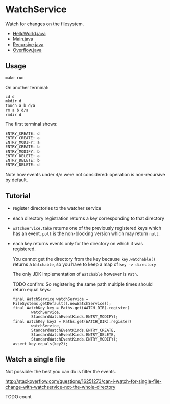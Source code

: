 # WatchService

Watch for changes on the filesystem.

- [HelloWorld.java](HelloWorld.java)
- [Main.java](Main.java)
- [Recursive.java](Recursive.java)
- [Overflow.java](Overflow.java)

## Usage

    make run

On another terminal:

    cd d
    mkdir d
    touch a b d/a
    rm a b d/a
    rmdir d

The first terminal shows:

    ENTRY_CREATE: d
    ENTRY_CREATE: a
    ENTRY_MODIFY: a
    ENTRY_CREATE: b
    ENTRY_MODIFY: b
    ENTRY_DELETE: a
    ENTRY_DELETE: b
    ENTRY_DELETE: d

Note how events under `d/d` were not considered: operation is non-recursive by default.

## Tutorial

-   register directories to the watcher service

-   each directory registration returns a key corresponding to that directory

-   `watchService.take` returns one of the previously registered keys which has an event. `poll` is the non-blocking version which may return `null`.

-   each key returns events only for the directory on which it was registered.

    You cannot get the directory from the key because `key.watchable()` returns a `Watchable`, so you have to keep a map of `key -> directory`

    The only JDK implementation of `Watchable` however is `Path`.

    TODO confirm: So registering the same path multiple times should return equal keys:

        final WatchService watchService = FileSystems.getDefault().newWatchService();
        final WatchKey key = Paths.get(WATCH_DIR).register(
                watchService,
                StandardWatchEventKinds.ENTRY_MODIFY);
        final WatchKey key2 = Paths.get(WATCH_DIR).register(
                watchService,
                StandardWatchEventKinds.ENTRY_CREATE,
                StandardWatchEventKinds.ENTRY_DELETE,
                StandardWatchEventKinds.ENTRY_MODIFY);
        assert key.equals(key2);

## Watch a single file

Not possible: the best you can do is filter the events.

<http://stackoverflow.com/questions/16251273/can-i-watch-for-single-file-change-with-watchservice-not-the-whole-directory>

TODO count
